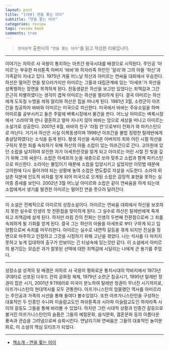 ```yaml
---  
layout: post  
title: "[리뷰] 연을 쫒는 아이"  
subtitle: "연을 쫒는 아이"  
categories: review  
tags: review book
comments: true
--- 
```

  
> `현대문학` 출판사의 `"연을 쫒는 아이"`를 읽고 작성한 리뷰입니다.

---

이야기는 자하르 샤 국왕이 통치하는 아프간 왕국시대를 배경으로 시작된다. 주인공 '아미르'는 부유한 파쉬툰족 아버지 '바바'와 하자라족 하인인 '알리'와 그의 아들 '하산'과 가족같이 지내고 있다. 1975년 겨울 어느날 하산과 아미르는 연싸움 대회에서 우승한다. 하산은 떨어진 연을 찾으러가지만 아미르는 그들과 대립관계에 있는 '아세프'가 하산을 성폭행하는 장면을 목격하게 된다. 친동생같은 하산을 보고만 있었다는 죄책감과 그간 은근히 차별하였다는 생각이 겹쳐 아미르는 하산을 멀리하게 된다. 결국 아미르는 하산에게 도둑질 누명을 씌워 알리와 하산은 집을 떠나게 된다. 1981년 3월, 소련군이 아프간을 침공하자 바바와 아미르는 미국으로 피신한다. 미국에서 바바는 주유소일을 하며 아미르를 공부시키고 둘은 주말에 벼룩시장에서 물건을 판다. 어느날 아미르는 벼룩시장에서 '소라야'와 만나 결혼하고 얼마 지나지 않아 바바는 암으로 세상을 떠나고 아미르는 소설가로 성공한다. 2001년 6월, 바바의 친구 '라힘 칸'으로부터 전화가 와 파키스탄으로 떠난다. 거기서 하산은 사실 이복동생이며 1998년 아프간을 불법 점령한 탈레반에게 총살당하였다는 소식을 듣게 된다. 평생 자신을 속여온 아버지의 죄와 어린 시절 하산을 구하지 못한 죄를 속죄하기 위해 하산의 아들 소랍이 있는 아프간으로 간다. 고아원에 있던 소랍을 납치하여 유린한 자가 아세프란것을 알게 되고 아미르는 어린 시절 진 빚을 갚기 위해 그와 싸운다. 소랍은 아세프의 눈을 새총으로 쏘아 맞추고 소랍과 함께 파키스탄으로 피신한다. 소라야는 불임이기 때문에 소랍을 입양시키고 싶었지만 이민법 때문에 고아원에 다시 들어가야 되는 상황에 놓여 소랍은 면도칼로 자살을 시도한다. 소라야 외삼촌 덕분에 인도적 비자를 얻게 되어 미국으로 오게된 소랍은 감정적 표현을 못하는 실어증 증세를 보인다. 2002년 3월 어느날 아미르와 소랍은 같이 연싸움을 하게 되는데 소랍에게서 생기를 발견한 아미르는 떨어진 연을 줏으러 달려간다.

---

이 소설은 전체적으로 아미르의 성장소설이다. 아미르는 연싸움 대회에서 하산을 보호하지 못한 실수로 인생의 첫 전환점을 맞이하게 된다. 그 실수로 하산은 탈레반에게 죽게 되고 죄책감에 살게 된다. 하지만 라힘 칸의 전화는 인생의 두번째 전환점으로써 그 죄를 속죄하게 될 기회를 얻게 된다. 결국 그는 하산의 아들을 아세프로 부터 구하게 되고 입양함으로써 속죄를 마무리한다. 아미르는 실수로 내면적 갈등을 겪게 되지만 진실을 정면으로 마주하고 인정하고 그것을 시정하기 위해 고난을 겪었다. 나는 석사를 다 마치지 못하고 늦게 입대하여 출구가 안보이는 긴 터널속에 있는것만 같다. 이 소설에서 아미르의 용기있는 모습은 과거 잘못된 선택에 대한 죄책감에 시달리는 나에게 큰 용기를 주었다.

---

성장소설 성격의 뒷 배경은 자하르 샤 국왕의 평화로운 통치시대의 막바지에서 1973년 쿠데타로 선포된 다우드 칸의 공화정 체제, 1979년 소련군 침공시기, 1995년 탈레반 정권이 잡은 시기, 2001년 9.11테러로 미국이 분노하여 탈레반 정권이 무너진 시기까지로, 아프가니스탄의 현대역사를 모두 관통한다. 아프가니스탄의 암울했던 역사를 아미르라는 주인공과 가족의 시선을 통해 들여다 볼수있었다. 또한 아프가니스탄인을 구성하는 대표적인 두 인종인 수니파 이슬람교도인 파쉬툰족과 시아파 이슬람교도인 하자라족 사이의 갈등도 그들을 통해 바라볼 수 있었다. 하지만 그런 시대적 상황과 인종간 갈등으로 불거진 아프가니스탄인의 슬픔은 그들의 예절문화, 음식문화, 결혼문화 등의 아름다운 풍속과 관습을 그려냄으로써 승화시킨다. 연날리기와 연싸움은 그들의 대표적인 놀이문화로, 이 소설의 핵심 모티프가 되었다.

---

* [책소개 - 연을 쫒는 아이](http://www.yes24.com/Product/Goods/4286567?OzSrank=1)


